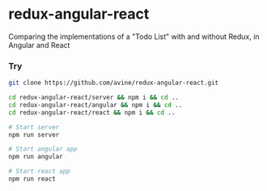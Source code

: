 # redux-angular-react

Comparing the implementations of a "Todo List" with and without Redux, in Angular and React

### Try

```bash
git clone https://github.com/avine/redux-angular-react.git

cd redux-angular-react/server && npm i && cd ..
cd redux-angular-react/angular && npm i && cd ..
cd redux-angular-react/react && npm i && cd ..

# Start server
npm run server

# Start angular app
npm run angular

# Start react app
npm run react
```
